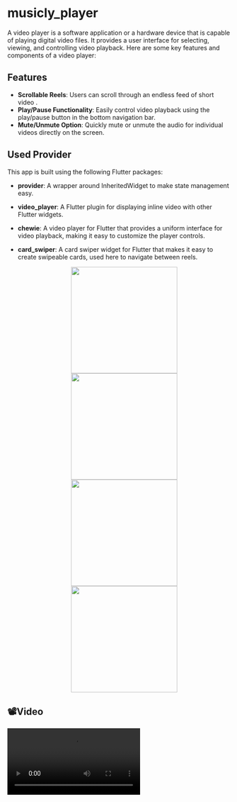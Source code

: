 # musicly_player

A video player is a software application or a hardware device that is capable of playing digital video files. It provides a user interface for selecting, viewing, and controlling video playback. Here are some key features and components of a video player:

## Features

- **Scrollable Reels**: Users can scroll through an endless feed of short video .
- **Play/Pause Functionality**: Easily control video playback using the play/pause button in the bottom navigation bar.
- **Mute/Unmute Option**: Quickly mute or unmute the audio for individual videos directly on the screen.

 ## Used Provider

This app is built using the following Flutter packages:

- **provider**: A wrapper around InheritedWidget to make state management easy.
- **video_player**: A Flutter plugin for displaying inline video with other Flutter widgets.
- **chewie**: A video player for Flutter that provides a uniform interface for video playback, making it easy to customize the player controls.
- **card_swiper**: A card swiper widget for Flutter that makes it easy to create swipeable cards, used here to navigate between reels.

   <p align='center'>
  <img src='https://github.com/Dipalig971/media_booster/assets/143181151/f9182e7e-6ae5-412a-ac41-15f3c1dfb175' width=240>
  <img src='https://github.com/Dipalig971/media_booster/assets/143181151/36df2cfe-6bc7-4fd5-8759-0cfdb358a2b3' width=240>
      <img src='https://github.com/Dipalig971/media_booster/assets/143181151/cf6b84b4-83ee-4314-bd43-e2f355f0c7f7' width=240>
  <img src='https://github.com/Dipalig971/media_booster/assets/143181151/bbd8ca8e-37d1-4d25-810d-fd2c5ce52234' width=240>
</p>
 <h2>📽️Video</h2>
  <p>
    <table align="center">
  <tr>
    <video src ="https://github.com/Dipalig971/media_booster/assets/143181151/d8505c94-926e-4149-b931-7275aac85db1"></video> </h1>
  </tr>
    </table>   
  </p>
